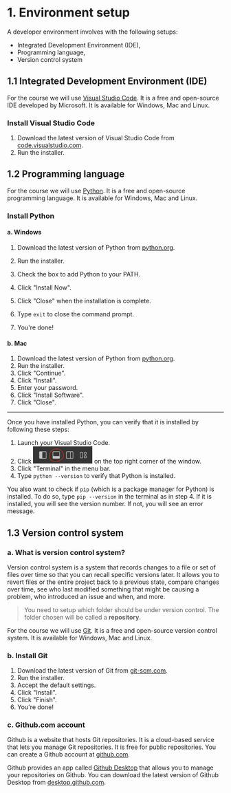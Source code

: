 # 1. Environment setup

A developer environment involves with the following setups:

  * Integrated Development Environment (IDE),  
  * Programming language,  
  * Version control system

## 1.1 Integrated Development Environment (IDE)

For the course we will use [Visual Studio Code](https://code.visualstudio.com/). It is a free and open-source IDE developed by Microsoft. It is available for Windows, Mac and Linux. 

### Install Visual Studio Code

1. Download the latest version of Visual Studio Code from [code.visualstudio.com](https://code.visualstudio.com/download).
2. Run the installer.

## 1.2 Programming language     

For the course we will use [Python](https://www.python.org/). It is a free and open-source programming language. It is available for Windows, Mac and Linux.


### Install Python

#### a. Windows

1. Download the latest version of Python from [python.org](https://www.python.org/downloads/windows/).
2. Run the installer.
3. Check the box to add Python to your PATH.  
4. Click "Install Now".
5. Click "Close" when the installation is complete.  

9. Type `exit` to close the command prompt.  
10. You're done!

#### b. Mac

1. Download the latest version of Python from [python.org](https://www.python.org/downloads/macos/).   
2. Run the installer.  
3. Click "Continue".  
4. Click "Install".  
5. Enter your password.  
6. Click "Install Software".  
7. Click "Close".  

***

Once you have installed Python, you can verify that it is installed by following these steps:

 1. Launch your Visual Studio Code.  
 2. Click ![](../img/Toggle%20Panel.png) on the top right corner of the window.  
 3. Click "Terminal" in the menu bar.
 4. Type `python --version` to verify that Python is installed.
 
You also want to check if `pip` (which is a package manager for Python) is installed. To do so, type `pip --version` in the terminal as in step 4. If it is installed, you will see the version number. If not, you will see an error message.


## 1.3 Version control system  

### a. What is version control system?  

Version control system is a system that records changes to a file or set of files over time so that you can recall specific versions later. It allows you to revert files or the entire project back to a previous state, compare changes over time, see who last modified something that might be causing a problem, who introduced an issue and when, and more.

> You need to setup which folder should be under version control. The folder chosen will be called a **repository**.


For the course we will use [Git](https://git-scm.com/). It is a free and open-source version control system. It is available for Windows, Mac and Linux.  

### b. Install Git

1. Download the latest version of Git from [git-scm.com](https://git-scm.com/downloads).
2. Run the installer.
3. Accept the default settings.
4. Click "Install".
5. Click "Finish".
6. You're done!

### c. Github.com account

Github is a website that hosts Git repositories. It is a cloud-based service that lets you manage Git repositories. It is free for public repositories. You can create a Github account at [github.com](https://github.com).

Github provides an app called [Github Desktop](https://desktop.github.com/) that allows you to manage your repositories on Github. You can download the latest version of Github Desktop from [desktop.github.com](https://desktop.github.com/).
